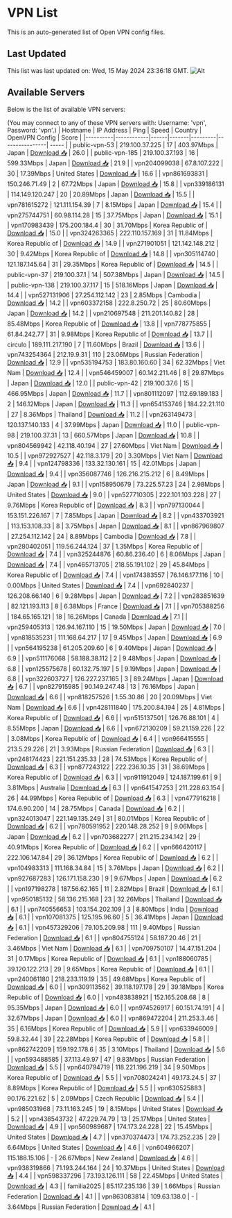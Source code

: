 # VPN List

This is an auto-generated list of Open VPN config files.

## Last Updated

This list was last updated on: Wed, 15 May 2024 23:36:18 GMT.
![Alt](https://repobeats.axiom.co/api/embed/186b98318ef1479477931607c1ad7d823f12451f.svg "Repobeats analytics image")

## Available Servers

Below is the list of available VPN servers:

(You may connect to any of these VPN servers with: Username: 'vpn', Password: 'vpn'.)
| Hostname | IP Address | Ping | Speed | Country | OpenVPN Config | Score |
|----------|------------|------|-------|---------|----------------| ----- |
| public-vpn-53 | 219.100.37.225 | 17 | 403.97Mbps | Japan | [Download 📥](./configs/server_0_JP.ovpn) | 26.0 |
| public-vpn-185 | 219.100.37.193 | 16 | 599.33Mbps | Japan | [Download 📥](./configs/server_1_JP.ovpn) | 21.9 |
| vpn204099038 | 67.8.107.222 | 30 | 17.39Mbps | United States | [Download 📥](./configs/server_2_US.ovpn) | 16.6 |
| vpn861693831 | 150.246.71.49 | 2 | 67.72Mbps | Japan | [Download 📥](./configs/server_3_JP.ovpn) | 15.8 |
| vpn339186131 | 114.149.120.247 | 20 | 20.89Mbps | Japan | [Download 📥](./configs/server_4_JP.ovpn) | 15.5 |
| vpn781615272 | 121.111.154.39 | 7 | 8.15Mbps | Japan | [Download 📥](./configs/server_5_JP.ovpn) | 15.4 |
| vpn275744751 | 60.98.114.28 | 15 | 37.75Mbps | Japan | [Download 📥](./configs/server_6_JP.ovpn) | 15.1 |
| vpn170983439 | 175.200.184.4 | 30 | 31.70Mbps | Korea Republic of | [Download 📥](./configs/server_7_KR.ovpn) | 15.0 |
| vpn324263365 | 222.110.157.169 | 31 | 11.84Mbps | Korea Republic of | [Download 📥](./configs/server_8_KR.ovpn) | 14.9 |
| vpn271901051 | 121.142.148.212 | 30 | 9.42Mbps | Korea Republic of | [Download 📥](./configs/server_9_KR.ovpn) | 14.8 |
| vpn305114740 | 121.187.145.64 | 31 | 29.35Mbps | Korea Republic of | [Download 📥](./configs/server_10_KR.ovpn) | 14.5 |
| public-vpn-37 | 219.100.37.1 | 14 | 507.38Mbps | Japan | [Download 📥](./configs/server_11_JP.ovpn) | 14.5 |
| public-vpn-138 | 219.100.37.117 | 15 | 518.16Mbps | Japan | [Download 📥](./configs/server_12_JP.ovpn) | 14.4 |
| vpn527131906 | 27.254.112.142 | 23 | 2.85Mbps | Cambodia | [Download 📥](./configs/server_13_KH.ovpn) | 14.2 |
| vpn603372158 | 222.8.250.72 | 25 | 80.60Mbps | Japan | [Download 📥](./configs/server_14_JP.ovpn) | 14.2 |
| vpn210697548 | 211.201.140.82 | 28 | 85.48Mbps | Korea Republic of | [Download 📥](./configs/server_15_KR.ovpn) | 13.8 |
| vpn778775855 | 61.84.242.77 | 31 | 9.98Mbps | Korea Republic of | [Download 📥](./configs/server_16_KR.ovpn) | 13.7 |
| circulo | 189.111.217.190 | 7 | 11.60Mbps | Brazil | [Download 📥](./configs/server_17_BR.ovpn) | 13.6 |
| vpn743254364 | 212.19.9.31 | 110 | 23.06Mbps | Russian Federation | [Download 📥](./configs/server_18_RU.ovpn) | 12.9 |
| vpn535194753 | 183.80.160.60 | 34 | 62.32Mbps | Viet Nam | [Download 📥](./configs/server_19_VN.ovpn) | 12.4 |
| vpn546459007 | 60.142.211.46 | 8 | 29.87Mbps | Japan | [Download 📥](./configs/server_20_JP.ovpn) | 12.0 |
| public-vpn-42 | 219.100.37.6 | 15 | 466.95Mbps | Japan | [Download 📥](./configs/server_21_JP.ovpn) | 11.7 |
| vpn801112097 | 112.69.189.183 | 2 | 146.12Mbps | Japan | [Download 📥](./configs/server_22_JP.ovpn) | 11.3 |
| vpn654153746 | 184.22.21.110 | 27 | 8.36Mbps | Thailand | [Download 📥](./configs/server_23_TH.ovpn) | 11.2 |
| vpn263149473 | 120.137.140.133 | 4 | 37.99Mbps | Japan | [Download 📥](./configs/server_24_JP.ovpn) | 11.0 |
| public-vpn-98 | 219.100.37.31 | 13 | 660.57Mbps | Japan | [Download 📥](./configs/server_25_JP.ovpn) | 10.8 |
| vpn804569942 | 42.118.40.194 | 27 | 27.60Mbps | Viet Nam | [Download 📥](./configs/server_26_VN.ovpn) | 10.5 |
| vpn972927527 | 42.118.3.179 | 20 | 3.30Mbps | Viet Nam | [Download 📥](./configs/server_27_VN.ovpn) | 9.4 |
| vpn124798336 | 133.32.130.161 | 15 | 42.01Mbps | Japan | [Download 📥](./configs/server_28_JP.ovpn) | 9.4 |
| vpn356087746 | 126.216.215.212 | 6 | 8.49Mbps | Japan | [Download 📥](./configs/server_29_JP.ovpn) | 9.1 |
| vpn158950679 | 73.225.57.23 | 24 | 2.98Mbps | United States | [Download 📥](./configs/server_30_US.ovpn) | 9.0 |
| vpn527710305 | 222.101.103.228 | 27 | 9.76Mbps | Korea Republic of | [Download 📥](./configs/server_31_KR.ovpn) | 8.3 |
| vpn797130044 | 153.151.226.167 | 7 | 7.85Mbps | Japan | [Download 📥](./configs/server_32_JP.ovpn) | 8.2 |
| vpn433703921 | 113.153.108.33 | 8 | 3.75Mbps | Japan | [Download 📥](./configs/server_33_JP.ovpn) | 8.1 |
| vpn867969807 | 27.254.112.142 | 24 | 8.89Mbps | Cambodia | [Download 📥](./configs/server_34_KH.ovpn) | 7.8 |
| vpn280402051 | 119.56.244.124 | 37 | 1.35Mbps | Korea Republic of | [Download 📥](./configs/server_35_KR.ovpn) | 7.4 |
| vpn325244876 | 60.86.236.40 | 6 | 8.06Mbps | Japan | [Download 📥](./configs/server_36_JP.ovpn) | 7.4 |
| vpn465713705 | 218.55.191.102 | 29 | 45.84Mbps | Korea Republic of | [Download 📥](./configs/server_37_KR.ovpn) | 7.4 |
| vpn174383557 | 76.146.177.116 | 10 | 0.00Mbps | United States | [Download 📥](./configs/server_38_US.ovpn) | 7.4 |
| vpn692840237 | 126.208.66.140 | 6 | 9.28Mbps | Japan | [Download 📥](./configs/server_39_JP.ovpn) | 7.2 |
| vpn283851639 | 82.121.193.113 | 8 | 6.38Mbps | France | [Download 📥](./configs/server_40_FR.ovpn) | 7.1 |
| vpn705388256 | 184.65.165.121 | 18 | 16.26Mbps | Canada | [Download 📥](./configs/server_41_CA.ovpn) | 7.1 |
| vpn259405313 | 126.94.167.110 | 15 | 19.50Mbps | Japan | [Download 📥](./configs/server_42_JP.ovpn) | 7.0 |
| vpn818535231 | 111.168.64.217 | 17 | 9.45Mbps | Japan | [Download 📥](./configs/server_43_JP.ovpn) | 6.9 |
| vpn564195238 | 61.205.209.60 | 6 | 9.40Mbps | Japan | [Download 📥](./configs/server_44_JP.ovpn) | 6.9 |
| vpn511176068 | 58.188.38.112 | 2 | 9.48Mbps | Japan | [Download 📥](./configs/server_45_JP.ovpn) | 6.8 |
| vpn125575678 | 60.132.75.197 | 5 | 9.19Mbps | Japan | [Download 📥](./configs/server_46_JP.ovpn) | 6.8 |
| vpn322603727 | 126.227.237.165 | 3 | 89.24Mbps | Japan | [Download 📥](./configs/server_47_JP.ovpn) | 6.7 |
| vpn827915985 | 90.149.247.48 | 13 | 76.16Mbps | Japan | [Download 📥](./configs/server_48_JP.ovpn) | 6.6 |
| vpn818257526 | 1.55.30.86 | 20 | 20.09Mbps | Viet Nam | [Download 📥](./configs/server_49_VN.ovpn) | 6.6 |
| vpn428111840 | 175.200.84.194 | 25 | 4.81Mbps | Korea Republic of | [Download 📥](./configs/server_50_KR.ovpn) | 6.6 |
| vpn515137501 | 126.76.88.101 | 4 | 8.55Mbps | Japan | [Download 📥](./configs/server_51_JP.ovpn) | 6.6 |
| vpn672130209 | 59.21.159.226 | 22 | 3.08Mbps | Korea Republic of | [Download 📥](./configs/server_52_KR.ovpn) | 6.4 |
| vpn966415555 | 213.5.29.226 | 21 | 3.93Mbps | Russian Federation | [Download 📥](./configs/server_53_RU.ovpn) | 6.3 |
| vpn248174423 | 221.151.235.33 | 28 | 74.53Mbps | Korea Republic of | [Download 📥](./configs/server_54_KR.ovpn) | 6.3 |
| vpn877243122 | 222.236.10.35 | 31 | 38.69Mbps | Korea Republic of | [Download 📥](./configs/server_55_KR.ovpn) | 6.3 |
| vpn911912049 | 124.187.199.61 | 9 | 3.81Mbps | Australia | [Download 📥](./configs/server_56_AU.ovpn) | 6.3 |
| vpn641547253 | 211.228.63.154 | 26 | 44.99Mbps | Korea Republic of | [Download 📥](./configs/server_57_KR.ovpn) | 6.3 |
| vpn477916218 | 174.6.90.200 | 14 | 28.75Mbps | Canada | [Download 📥](./configs/server_58_CA.ovpn) | 6.2 |
| vpn324013047 | 221.149.135.249 | 31 | 80.01Mbps | Korea Republic of | [Download 📥](./configs/server_59_KR.ovpn) | 6.2 |
| vpn780591952 | 220.148.28.252 | 9 | 9.06Mbps | Japan | [Download 📥](./configs/server_60_JP.ovpn) | 6.2 |
| vpn703682277 | 211.215.234.142 | 29 | 40.91Mbps | Korea Republic of | [Download 📥](./configs/server_61_KR.ovpn) | 6.2 |
| vpn666420117 | 222.106.147.84 | 29 | 36.12Mbps | Korea Republic of | [Download 📥](./configs/server_62_KR.ovpn) | 6.2 |
| vpn104983313 | 111.168.34.84 | 15 | 3.76Mbps | Japan | [Download 📥](./configs/server_63_JP.ovpn) | 6.2 |
| vpn927687283 | 126.171.158.230 | 9 | 9.67Mbps | Japan | [Download 📥](./configs/server_64_JP.ovpn) | 6.2 |
| vpn197198278 | 187.56.62.165 | 11 | 2.82Mbps | Brazil | [Download 📥](./configs/server_65_BR.ovpn) | 6.1 |
| vpn950185132 | 58.136.215.168 | 23 | 32.26Mbps | Thailand | [Download 📥](./configs/server_66_TH.ovpn) | 6.1 |
| vpn740556653 | 103.154.202.109 | 3 | 8.80Mbps | India | [Download 📥](./configs/server_67_IN.ovpn) | 6.1 |
| vpn107081375 | 125.195.96.60 | 5 | 36.41Mbps | Japan | [Download 📥](./configs/server_68_JP.ovpn) | 6.1 |
| vpn457329206 | 79.105.209.98 | 111 | 9.40Mbps | Russian Federation | [Download 📥](./configs/server_69_RU.ovpn) | 6.1 |
| vpn804755124 | 58.187.20.46 | 21 | 3.46Mbps | Viet Nam | [Download 📥](./configs/server_70_VN.ovpn) | 6.1 |
| vpn709750107 | 14.47.151.204 | 31 | 0.17Mbps | Korea Republic of | [Download 📥](./configs/server_71_KR.ovpn) | 6.1 |
| vpn188060785 | 39.120.122.213 | 29 | 9.65Mbps | Korea Republic of | [Download 📥](./configs/server_72_KR.ovpn) | 6.1 |
| vpn240061180 | 218.233.119.19 | 35 | 49.68Mbps | Korea Republic of | [Download 📥](./configs/server_73_KR.ovpn) | 6.0 |
| vpn309113562 | 39.118.197.178 | 29 | 39.18Mbps | Korea Republic of | [Download 📥](./configs/server_74_KR.ovpn) | 6.0 |
| vpn483838921 | 152.165.208.68 | 8 | 95.35Mbps | Japan | [Download 📥](./configs/server_75_JP.ovpn) | 6.0 |
| vpn974526917 | 60.151.74.191 | 4 | 32.67Mbps | Japan | [Download 📥](./configs/server_76_JP.ovpn) | 6.0 |
| vpn869472204 | 211.253.3.46 | 35 | 6.16Mbps | Korea Republic of | [Download 📥](./configs/server_77_KR.ovpn) | 5.9 |
| vpn633946009 | 59.8.32.44 | 39 | 22.28Mbps | Korea Republic of | [Download 📥](./configs/server_78_KR.ovpn) | 5.8 |
| vpn862742209 | 159.192.178.6 | 35 | 3.10Mbps | Thailand | [Download 📥](./configs/server_79_TH.ovpn) | 5.6 |
| vpn593488585 | 37.113.49.97 | 47 | 9.83Mbps | Russian Federation | [Download 📥](./configs/server_80_RU.ovpn) | 5.5 |
| vpn640794719 | 118.221.196.219 | 34 | 9.50Mbps | Korea Republic of | [Download 📥](./configs/server_81_KR.ovpn) | 5.5 |
| vpn708024241 | 49.173.24.5 | 37 | 8.89Mbps | Korea Republic of | [Download 📥](./configs/server_82_KR.ovpn) | 5.5 |
| vpn630525883 | 90.176.221.62 | 5 | 2.09Mbps | Czech Republic | [Download 📥](./configs/server_83_CZ.ovpn) | 5.4 |
| vpn985031968 | 73.11.163.245 | 19 | 8.15Mbps | United States | [Download 📥](./configs/server_84_US.ovpn) | 5.2 |
| vpn438543732 | 47.229.74.79 | 13 | 25.17Mbps | United States | [Download 📥](./configs/server_85_US.ovpn) | 4.9 |
| vpn560989687 | 174.173.24.228 | 22 | 15.45Mbps | United States | [Download 📥](./configs/server_86_US.ovpn) | 4.7 |
| vpn370374473 | 174.73.252.235 | 29 | 6.64Mbps | United States | [Download 📥](./configs/server_87_US.ovpn) | 4.6 |
| vpn604966207 | 115.188.15.106 | - | 26.67Mbps | New Zealand | [Download 📥](./configs/server_88_NZ.ovpn) | 4.6 |
| vpn938319866 | 71.193.244.164 | 24 | 10.37Mbps | United States | [Download 📥](./configs/server_89_US.ovpn) | 4.4 |
| vpn598337296 | 73.193.126.111 | 58 | 22.45Mbps | United States | [Download 📥](./configs/server_90_US.ovpn) | 4.3 |
| familia2025 | 85.117.235.136 | 39 | 1.66Mbps | Russian Federation | [Download 📥](./configs/server_91_RU.ovpn) | 4.1 |
| vpn863083814 | 109.63.138.0 | - | 3.64Mbps | Russian Federation | [Download 📥](./configs/server_92_RU.ovpn) | 4.1 |
